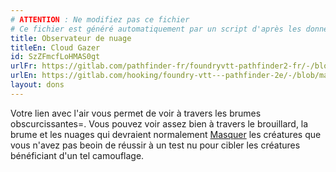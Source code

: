 ```yaml
---
# ATTENTION : Ne modifiez pas ce fichier
# Ce fichier est généré automatiquement par un script d'après les données du module Foundry VTT officiel et de sa traduction
title: Observateur de nuage
titleEn: Cloud Gazer
id: SzZFmcfLoHMAS0gt
urlFr: https://gitlab.com/pathfinder-fr/foundryvtt-pathfinder2-fr/-/blob/master/data/feats/SzZFmcfLoHMAS0gt.htm
urlEn: https://gitlab.com/hooking/foundry-vtt---pathfinder-2e/-/blob/master/packs/data/feats.db/cloud-gazer.json
layout: dons
---
```

Votre lien avec l'air vous permet de voir à travers les brumes obscurcissantes=. Vous pouvez voir assez bien à travers le brouillard, la brume et les nuages qui devraient normalement [Masquer](../conditions/masqué.md) les créatures que vous n'avez pas beoin de réussir à un test nu pour cibler les créatures bénéficiant d'un tel camouflage.
